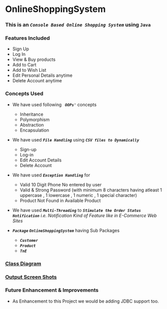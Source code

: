 # OnlineShoppingSystem

### This is an *`Console Based Online Shopping System`* using `Java`

### Features Included
- Sign Up
- Log In
- View & Buy products
- Add to Cart
- Add to Wish List
- Edit Personal Details anytime
- Delete Account anytime

### Concepts Used 
- We have used following ***` OOPs'`*** concepts 
  - Inheritance
  - Polymorphism
  - Abstraction
  - Encapsulation
  
- We have used ***`File Handling`*** using ***`CSV files to Dynamically`***
  - Sign-up 
  - Log-in 
  - Edit Account Details 
  - Delete Account
  
- We have used ***`Exception Handling`*** for 
  - Valid 10 Digit Phone No entered by user
  - Valid & Strong Password (with minimum 8 characters having atleast 1 uppercase , 1 lowercase , 1 numeric , 1 special character)
  - Product Not Found in Available Product

- We have used ***`Multi-Threading`*** to ***`Stimulate the Order Status Notification`***  *i.e. Notification Kind of Feature like in E-Commerce Web Sites*

- ***`Package` `OnlineShoppingSystem`***  having  Sub Packages
  - ***`Customer`***
  - ***`Product`***
  - ***`TnE`***
  
### [Class Diagram](https://github.com/NidhiBhanushali3701/OnlineShoppingSystem/blob/master/OnlineShoppingSystem/ClassDiagram.png)
### [Output Screen Shots](https://github.com/NidhiBhanushali3701/OnlineShoppingSystem/blob/master/OnlineShoppingSystem/OnlineShoppingSystem.pdf)
### Future Enhancement & Improvements 
- As Enhancement to this Project we would be adding JDBC support too.
